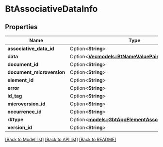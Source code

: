 # BtAssociativeDataInfo

## Properties

Name | Type | Description | Notes
------------ | ------------- | ------------- | -------------
**associative_data_id** | Option<**String**> |  | [optional]
**data** | Option<[**Vec<models::BtNameValuePair>**](BTNameValuePair.md)> |  | [optional]
**document_id** | Option<**String**> |  | [optional]
**document_microversion** | Option<**String**> |  | [optional]
**element_id** | Option<**String**> |  | [optional]
**error** | Option<**String**> |  | [optional]
**id_tag** | Option<**String**> |  | [optional]
**microversion_id** | Option<**String**> |  | [optional]
**occurrence_id** | Option<**String**> |  | [optional]
**r#type** | Option<[**models::GbtAppElementAssociativeDataType**](GBTAppElementAssociativeDataType.md)> |  | [optional]
**version_id** | Option<**String**> |  | [optional]

[[Back to Model list]](../README.md#documentation-for-models) [[Back to API list]](../README.md#documentation-for-api-endpoints) [[Back to README]](../README.md)


